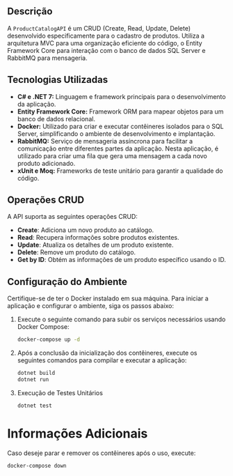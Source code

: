 ## Descrição

A `ProductCatalogAPI` é um CRUD (Create, Read, Update, Delete) desenvolvido especificamente para o cadastro de produtos. Utiliza a arquitetura MVC para uma organização eficiente do código, o Entity Framework Core para interação com o banco de dados SQL Server e RabbitMQ para mensageria.


## Tecnologias Utilizadas

- **C# e .NET 7:** Linguagem e framework principais para o desenvolvimento da aplicação.
- **Entity Framework Core:** Framework ORM para mapear objetos para um banco de dados relacional.
- **Docker:** Utilizado para criar e executar contêineres isolados para o SQL Server, simplificando o ambiente de desenvolvimento e implantação.
- **RabbitMQ:** Serviço de mensageria assíncrona para facilitar a comunicação entre diferentes partes da aplicação. Nesta aplicação, é utilizado para criar uma fila que gera uma mensagem a cada novo produto adicionado.
- **xUnit e Moq:** Frameworks de teste unitário para garantir a qualidade do código.

## Operações CRUD

A API suporta as seguintes operações CRUD:

- **Create**: Adiciona um novo produto ao catálogo.
- **Read**: Recupera informações sobre produtos existentes.
- **Update**: Atualiza os detalhes de um produto existente.
- **Delete**: Remove um produto do catálogo.
-  **Get by ID**: Obtém as informações de um produto específico usando o ID.

## Configuração do Ambiente

Certifique-se de ter o Docker instalado em sua máquina. Para iniciar a aplicação e configurar o ambiente, siga os passos abaixo:


1. Execute o seguinte comando para subir os serviços necessários usando Docker Compose:

   ```bash
   docker-compose up -d
   
2. Após a conclusão da inicialização dos contêineres, execute os seguintes comandos para compilar e executar a aplicação:

   ```bash
   dotnet build
   dotnet run 

3. Execução de Testes Unitários

   ```bash
   dotnet test

# Informações Adicionais

Caso deseje parar e remover os contêineres após o uso, execute:

 ```bash
 docker-compose down
